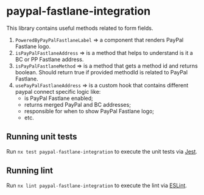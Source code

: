 # paypal-fastlane-integration

This library contains useful methods related to form fields.
1. `PoweredByPayPalFastlaneLabel` => a component that renders PayPal Fastlane logo.
2. `isPayPalFastlaneAddress` => is a method that helps to understand is it a BC or PP Fastlane address.
3. `isPayPalFastlaneMethod` => is a method that gets a method id and returns boolean. Should return true if provided methodId is related to PayPal Fastlane.
4. `usePayPalFastlaneAddress` => is a custom hook that contains different paypal connect specific logic like:
   - is PayPal Fastlane enabled;
   - returns merged PayPal and BC addresses;
   - responsible for when to show PayPal Fastlane logo;
   - etc.

## Running unit tests

Run `nx test paypal-fastlane-integration` to execute the unit tests via [Jest](https://jestjs.io).

## Running lint

Run `nx lint paypal-fastlane-integration` to execute the lint via [ESLint](https://eslint.org/).
